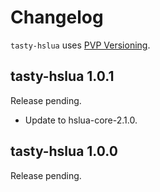 # Changelog

`tasty-hslua` uses [PVP Versioning][1].

[1]: https://pvp.haskell.org

## tasty-hslua 1.0.1

Release pending.

-   Update to hslua-core-2.1.0.

## tasty-hslua 1.0.0

Release pending.
